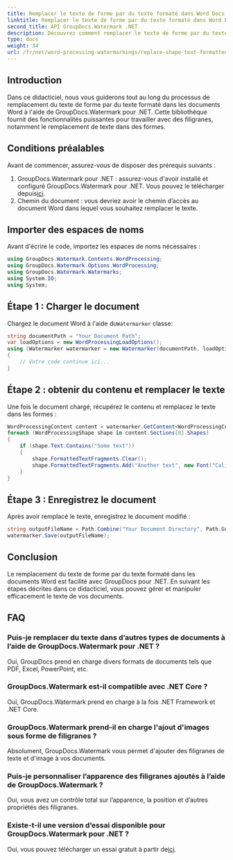 ```yaml
---
title: Remplacer le texte de forme par du texte formaté dans Word Docs
linktitle: Remplacer le texte de forme par du texte formaté dans Word Docs
second_title: API GroupDocs.Watermark .NET
description: Découvrez comment remplacer le texte de forme par du texte formaté dans des documents Word à l'aide de GroupDocs.Watermark pour .NET. Vos capacités d’édition de documents sans effort.
type: docs
weight: 34
url: /fr/net/word-processing-watermarkings/replace-shape-text-formatted-text-word-docs/
---
```

## Introduction
Dans ce didacticiel, nous vous guiderons tout au long du processus de remplacement du texte de forme par du texte formaté dans les documents Word à l'aide de GroupDocs.Watermark pour .NET. Cette bibliothèque fournit des fonctionnalités puissantes pour travailler avec des filigranes, notamment le remplacement de texte dans des formes.
## Conditions préalables
Avant de commencer, assurez-vous de disposer des prérequis suivants :
1.  GroupDocs.Watermark pour .NET : assurez-vous d'avoir installé et configuré GroupDocs.Watermark pour .NET. Vous pouvez le télécharger depuis[ici](https://releases.groupdocs.com/Watermark/net/).
2. Chemin du document : vous devriez avoir le chemin d’accès au document Word dans lequel vous souhaitez remplacer le texte.

## Importer des espaces de noms
Avant d'écrire le code, importez les espaces de noms nécessaires :
```csharp
using GroupDocs.Watermark.Contents.WordProcessing;
using GroupDocs.Watermark.Options.WordProcessing;
using GroupDocs.Watermark.Watermarks;
using System.IO;
using System;
```
## Étape 1 : Charger le document
 Chargez le document Word à l'aide du`Watermarker` classe:
```csharp
string documentPath = "Your Document Path";
var loadOptions = new WordProcessingLoadOptions();
using (Watermarker watermarker = new Watermarker(documentPath, loadOptions))
{
    // Votre code continue ici...
}
```
## Étape 2 : obtenir du contenu et remplacer le texte
Une fois le document chargé, récupérez le contenu et remplacez le texte dans les formes :
```csharp
WordProcessingContent content = watermarker.GetContent<WordProcessingContent>();
foreach (WordProcessingShape shape in content.Sections[0].Shapes)
{
    if (shape.Text.Contains("Some text"))
    {
        shape.FormattedTextFragments.Clear();
        shape.FormattedTextFragments.Add("Another text", new Font("Calibri", 19, FontStyle.Bold), Color.Red, Color.Aqua);
    }
}
```
## Étape 3 : Enregistrez le document
Après avoir remplacé le texte, enregistrez le document modifié :
```csharp
string outputFileName = Path.Combine("Your Document Directory", Path.GetFileName(documentPath));
watermarker.Save(outputFileName);
```

## Conclusion
Le remplacement du texte de forme par du texte formaté dans les documents Word est facilité avec GroupDocs pour .NET. En suivant les étapes décrites dans ce didacticiel, vous pouvez gérer et manipuler efficacement le texte de vos documents.

## FAQ
### Puis-je remplacer du texte dans d’autres types de documents à l’aide de GroupDocs.Watermark pour .NET ?
Oui, GroupDocs prend en charge divers formats de documents tels que PDF, Excel, PowerPoint, etc.
### GroupDocs.Watermark est-il compatible avec .NET Core ?
Oui, GroupDocs.Watermark prend en charge à la fois .NET Framework et .NET Core.
### GroupDocs.Watermark prend-il en charge l'ajout d'images sous forme de filigranes ?
Absolument, GroupDocs.Watermark vous permet d'ajouter des filigranes de texte et d'image à vos documents.
### Puis-je personnaliser l’apparence des filigranes ajoutés à l’aide de GroupDocs.Watermark ?
Oui, vous avez un contrôle total sur l’apparence, la position et d’autres propriétés des filigranes.
### Existe-t-il une version d’essai disponible pour GroupDocs.Watermark pour .NET ?
 Oui, vous pouvez télécharger un essai gratuit à partir de[ici](https://releases.groupdocs.com/).